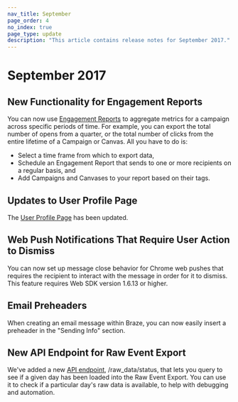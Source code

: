 ```yaml
---
nav_title: September
page_order: 4
no_index: true
page_type: update
description: "This article contains release notes for September 2017."
---
```


# September 2017

## New Functionality for Engagement Reports

You can now use [Engagement Reports][72] to aggregate metrics for a campaign across specific periods of time. For example, you can export the total number of opens from a quarter, or the total number of clicks from the entire lifetime of a Campaign or Canvas. All you have to do is:
- Select a time frame from which to export data,
- Schedule an Engagement Report that sends to one or more recipients on a regular basis, and
- Add Campaigns and Canvases to your report based on their tags.

## Updates to User Profile Page

The [User Profile Page][73] has been updated.

## Web Push Notifications That Require User Action to Dismiss

You can now set up message close behavior for Chrome web pushes that requires the recipient to interact with the message in order for it to dismiss. This feature requires Web SDK version 1.6.13 or higher.

## Email Preheaders

When creating an email message within Braze, you can now easily insert a preheader in the "Sending Info" section.

## New API Endpoint for Raw Event Export

We've added a new [API endpoint][71], /raw_data/status, that lets you query to see if a given day has been loaded into the Raw Event Export. You can use it to check if a particular day's raw data is available, to help with debugging and automation.



[71]: {{site.baseurl}}/developer_guide/rest_api/api_network_connectivity_issues/#whitelisting-brazes-api-endpoint-ip-ranges
[72]: {{site.baseurl}}/user_guide/data_and_analytics/your_reports/engagement_reports/#engagement-reports
[73]: {{site.baseurl}}/user_guide/engagement_tools/segments/using_user_search/#using-user-search
[98]:{{site.baseurl}}/user_guide/onboarding/platform_administrative_features/#authentication-rules

